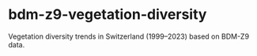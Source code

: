 # bdm-z9-vegetation-diversity
Vegetation diversity trends in Switzerland (1999–2023) based on BDM-Z9 data.
